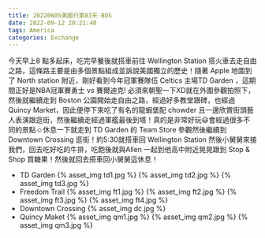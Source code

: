 ```yaml
---
title: 20220605美國行第83天-BOS
date: 2022-09-12 20:21:40
tags: America
categories: Exchange
---
```

今天早上8 點多起床，吃完早餐後就搭車前往 Wellington Station 搭火車去走自由之路，這條路主要是由多個景點組成並訴說美國獨立的歷史！隨著 Apple 地圖到了 North station 附近，剛好看到今年冠軍賽隊伍 Celtics 主場TD Garden ，這期間正好是NBA冠軍賽勇士 vs 賽爾迪克! 必須來朝聖一下XD就在外圍參觀拍照下，然後就繼續走到 Boston 公園開始走自由之路，經過好多教堂跟碑，也經過 Quincy Market，因此便停下來吃了有名的龍蝦堡配 chowder 且一邊欣賞街頭藝人表演跟逛街，然後繼續走經過軍艦最後到塔！真的是非常好玩😃會經過很多不同的景點☺️休息一下就走到 TD Garden 的 Team Store 參觀然後繼續到 Downtown Crossing 逛街！約5:30就搭車回 Wellington Station 然後小舅舅來接我們，回去吃好吃的牛排，吃飽後就與Allen 一起到他高中附近晃晃跟到 Stop & Shop 買糖果！然後就回去搭車回小舅舅這休息！

- TD Garden
{% asset_img td1.jpg %}
{% asset_img td2.jpg %}
{% asset_img td3.jpg %}
- Freedom Trail
{% asset_img ft1.jpg %}
{% asset_img ft2.jpg %}
{% asset_img ft3.jpg %}
{% asset_img ft4.jpg %}
- Downtown Crossing
{% asset_img dc.jpg %}
- Quincy Maket
{% asset_img qm1.jpg %}
{% asset_img qm2.jpg %}
{% asset_img qm3.jpg %}